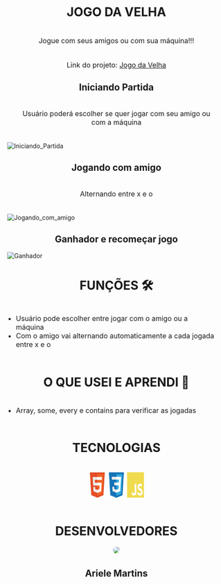 <h1 align="center">JOGO DA VELHA</h1>
<p align="center" style="padding:20px; font-size:16px">Jogue com seus amigos ou com sua máquina!!!</p>
<p align="center" style="font-size:16px">Link do projeto: <a href="https://arielemartins.github.io/exercicios_js/jogo_da_velha/" target="_blank">Jogo da Velha</a></p>

<h2 align="center">Iniciando Partida</h2>
<p align="center" style="padding:20px; font-size:16px">Usuário poderá escolher se quer jogar com seu amigo ou com a máquina</p>

![Iniciando_Partida](https://user-images.githubusercontent.com/83427685/202759061-345c5abd-32e5-416b-8cfd-34a09e69f08f.png)

<h2 align="center">Jogando com amigo</h2>
<p align="center" style="padding:20px; font-size:16px">Alternando entre x e o</p>

![Jogando_com_amigo](https://user-images.githubusercontent.com/83427685/202759063-6af4dd6d-67b4-4a5b-93f9-40a2a4c4d4ea.png)

<h2 align="center">Ganhador e recomeçar jogo</h2>

![Ganhador](https://user-images.githubusercontent.com/83427685/202759065-8d91a44a-c4d0-4689-a9ac-d2ae493564cb.png)

<h1 align="center">FUNÇÕES 🛠 </h1>
<ul style="padding:20px; font-size:16px">
    <li>Usuário pode escolher entre jogar com o amigo ou a máquina</li>
    <li>Com o amigo vai alternando automaticamente a cada jogada entre x e o</li>
</ul>
<h1 align="center">O QUE USEI E APRENDI 📖</h1>
<ul style="padding:20px; font-size:16px">
    <li> Array, some, every e contains para verificar as jogadas</li>
</ul>

<h1 align="center">TECNOLOGIAS</h1>
<div align="center" style="padding:20px;">
    <img align="center" alt="ari-html5" height='60' width='40' src="https://raw.githubusercontent.com/devicons/devicon/master/icons/html5/html5-original.svg">
    <img align="center" alt="ari-css3" height='60' width='40' src="https://raw.githubusercontent.com/devicons/devicon/master/icons/css3/css3-original.svg">
    <img align="center" alt="ari-js" height='60' width='40' src="https://raw.githubusercontent.com/devicons/devicon/master/icons/javascript/javascript-plain.svg">
</div>

<h1 align="center">DESENVOLVEDORES</h1>
<div align="center">
    <img style="border-radius: 50%" height="200em" src="https://github.com/ArieleMartins.png">
    <h2 >Ariele Martins</h2>
</div>